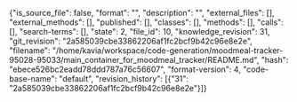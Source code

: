 {"is_source_file": false, "format": "", "description": "", "external_files": [], "external_methods": [], "published": [], "classes": [], "methods": [], "calls": [], "search-terms": [], "state": 2, "file_id": 10, "knowledge_revision": 31, "git_revision": "2a585039cbe33862206af1fc2bcf9b42c96e8e2e", "filename": "/home/kavia/workspace/code-generation/moodmeal-tracker-95028-95033/main_container_for_moodmeal_tracker/README.md", "hash": "ebece526bc2eadd78ddd787a76c56607", "format-version": 4, "code-base-name": "default", "revision_history": [{"31": "2a585039cbe33862206af1fc2bcf9b42c96e8e2e"}]}